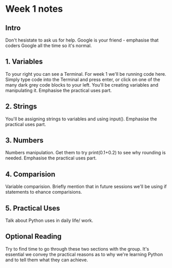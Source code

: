 # Week 1 notes

## Intro
Don't hesistate to ask us for help. Google is your friend - emphasise that coders Google all the time so it's normal.

## 1. Variables
To your right you can see a Terminal. For week 1 we'll be running code here. Simply type code into the Terminal and press enter, or click on one of the many dark grey code blocks to your left.
You'll be creating variables and manipulating it. Emphasise the practical uses part.

## 2. Strings
You'll be assigning strings to variables and using input(). Emphasise the practical uses part.

## 3. Numbers
Numbers manipulation. Get them to try print(0.1+0.2) to see why rounding is needed. Emphasise the practical uses part.

## 4. Comparision
Variable comparision. Briefly mention that in future sessions we'll be using if statements to ehance comparisions.

## 5. Practical Uses
Talk about Python uses in daily life/ work.

## Optional Reading
Try to find time to go through these two sections with the group. It's essential we convey the practical reasons as to why we're learning Python and to tell them what they can achieve.